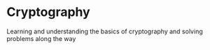 # Cryptography
Learning and understanding the basics of cryptography and solving problems along the way
